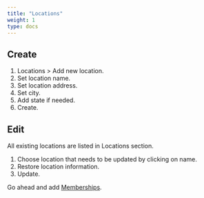 ```yaml
---
title: "Locations"
weight: 1
type: docs
---
```


## Create

1. Locations > Add new location.
2. Set location name.
3. Set location address.
4. Set city.
5. Add state if needed.
6. Create.

## Edit

All existing locations are listed in Locations section.

1. Choose location that needs to be updated by clicking on name.
2. Restore location information.
3. Update.

Go ahead and add [Memberships](/memberships.md).
